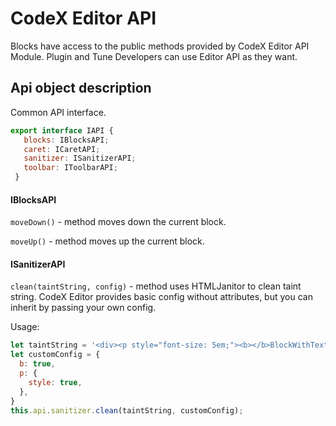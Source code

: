 # CodeX Editor API

Blocks have access to the public methods provided by CodeX Editor API Module. Plugin and Tune Developers 
can use Editor API as they want.
 
## Api object description

Common API interface.

```js
export interface IAPI {
   blocks: IBlocksAPI;
   caret: ICaretAPI;
   sanitizer: ISanitizerAPI;
   toolbar: IToolbarAPI;
 }
 ```

#### IBlocksAPI

```moveDown()``` - method moves down the current block.

```moveUp()``` - method moves up the current block.

#### ISanitizerAPI

```clean(taintString, config)``` - method uses HTMLJanitor to clean taint string.
CodeX Editor provides basic config without attributes, but you can inherit by passing your own config.

Usage:

```js
let taintString = '<div><p style="font-size: 5em;"><b></b>BlockWithText<a onclick="void(0)"></div>'
let customConfig = {
  b: true,
  p: {
    style: true,
  },
}
this.api.sanitizer.clean(taintString, customConfig);
```

